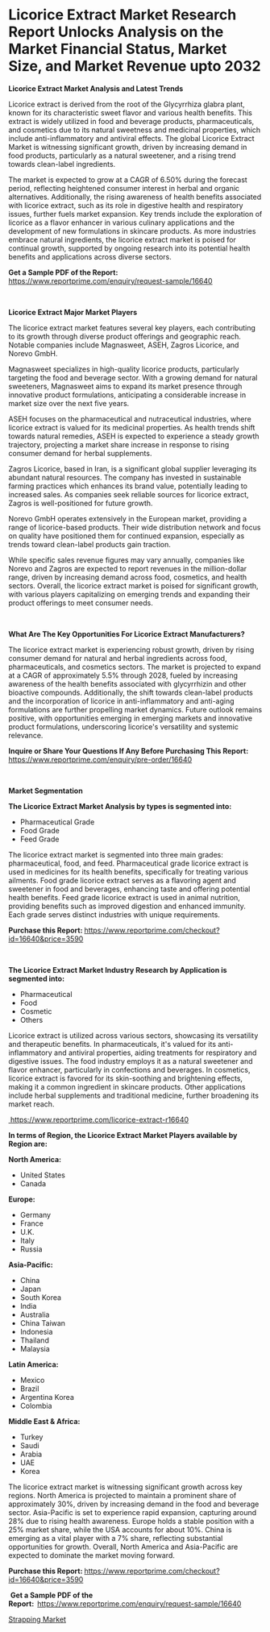 <p><h1>Licorice Extract Market Research Report Unlocks Analysis on the Market Financial Status, Market Size, and Market Revenue upto 2032</h1></p><p><strong>Licorice Extract Market Analysis and Latest Trends</strong></p>
<p><p>Licorice extract is derived from the root of the Glycyrrhiza glabra plant, known for its characteristic sweet flavor and various health benefits. This extract is widely utilized in food and beverage products, pharmaceuticals, and cosmetics due to its natural sweetness and medicinal properties, which include anti-inflammatory and antiviral effects. The global Licorice Extract Market is witnessing significant growth, driven by increasing demand in food products, particularly as a natural sweetener, and a rising trend towards clean-label ingredients.</p><p>The market is expected to grow at a CAGR of 6.50% during the forecast period, reflecting heightened consumer interest in herbal and organic alternatives. Additionally, the rising awareness of health benefits associated with licorice extract, such as its role in digestive health and respiratory issues, further fuels market expansion. Key trends include the exploration of licorice as a flavor enhancer in various culinary applications and the development of new formulations in skincare products. As more industries embrace natural ingredients, the licorice extract market is poised for continual growth, supported by ongoing research into its potential health benefits and applications across diverse sectors.</p></p>
<p><strong>Get a Sample PDF of the Report:&nbsp;</strong> <a href="https://www.reportprime.com/enquiry/request-sample/16640?utm_campaign=3534&utm_medium=2&utm_source=Github&utm_content=ia&utm_term=18032025&utm_id=licorice-extract">https://www.reportprime.com/enquiry/request-sample/16640</a></p>
<p>&nbsp;</p>
<p><strong>Licorice Extract Major Market Players</strong></p>
<p><p>The licorice extract market features several key players, each contributing to its growth through diverse product offerings and geographic reach. Notable companies include Magnasweet, ASEH, Zagros Licorice, and Norevo GmbH. </p><p>Magnasweet specializes in high-quality licorice products, particularly targeting the food and beverage sector. With a growing demand for natural sweeteners, Magnasweet aims to expand its market presence through innovative product formulations, anticipating a considerable increase in market size over the next five years.</p><p>ASEH focuses on the pharmaceutical and nutraceutical industries, where licorice extract is valued for its medicinal properties. As health trends shift towards natural remedies, ASEH is expected to experience a steady growth trajectory, projecting a market share increase in response to rising consumer demand for herbal supplements.</p><p>Zagros Licorice, based in Iran, is a significant global supplier leveraging its abundant natural resources. The company has invested in sustainable farming practices which enhances its brand value, potentially leading to increased sales. As companies seek reliable sources for licorice extract, Zagros is well-positioned for future growth.</p><p>Norevo GmbH operates extensively in the European market, providing a range of licorice-based products. Their wide distribution network and focus on quality have positioned them for continued expansion, especially as trends toward clean-label products gain traction.</p><p>While specific sales revenue figures may vary annually, companies like Norevo and Zagros are expected to report revenues in the million-dollar range, driven by increasing demand across food, cosmetics, and health sectors. Overall, the licorice extract market is poised for significant growth, with various players capitalizing on emerging trends and expanding their product offerings to meet consumer needs.</p></p>
<p>&nbsp;</p>
<p><strong>What Are The Key Opportunities For Licorice Extract Manufacturers?</strong></p>
<p><p>The licorice extract market is experiencing robust growth, driven by rising consumer demand for natural and herbal ingredients across food, pharmaceuticals, and cosmetics sectors. The market is projected to expand at a CAGR of approximately 5.5% through 2028, fueled by increasing awareness of the health benefits associated with glycyrrhizin and other bioactive compounds. Additionally, the shift towards clean-label products and the incorporation of licorice in anti-inflammatory and anti-aging formulations are further propelling market dynamics. Future outlook remains positive, with opportunities emerging in emerging markets and innovative product formulations, underscoring licorice's versatility and systemic relevance.</p></p>
<p><strong>Inquire or Share Your Questions If Any Before Purchasing This Report:</strong> <a href="https://www.reportprime.com/enquiry/pre-order/16640?utm_campaign=3534&utm_medium=2&utm_source=Github&utm_content=ia&utm_term=18032025&utm_id=licorice-extract">https://www.reportprime.com/enquiry/pre-order/16640</a></p>
<p>&nbsp;</p>
<p><strong>Market Segmentation</strong></p>
<p><strong>The Licorice Extract Market Analysis by types is segmented into:</strong></p>
<p><ul><li>Pharmaceutical Grade</li><li>Food Grade</li><li>Feed Grade</li></ul></p>
<p><p>The licorice extract market is segmented into three main grades: pharmaceutical, food, and feed. Pharmaceutical grade licorice extract is used in medicines for its health benefits, specifically for treating various ailments. Food grade licorice extract serves as a flavoring agent and sweetener in food and beverages, enhancing taste and offering potential health benefits. Feed grade licorice extract is used in animal nutrition, providing benefits such as improved digestion and enhanced immunity. Each grade serves distinct industries with unique requirements.</p></p>
<p><strong>Purchase this Report:&nbsp;</strong><a href="https://www.reportprime.com/checkout?id=16640&price=3590&utm_campaign=3534&utm_medium=2&utm_source=Github&utm_content=ia&utm_term=18032025&utm_id=licorice-extract">https://www.reportprime.com/checkout?id=16640&price=3590</a></p>
<p>&nbsp;</p>
<p><strong>The Licorice Extract Market Industry Research by Application is segmented into:</strong></p>
<p><ul><li>Pharmaceutical</li><li>Food</li><li>Cosmetic</li><li>Others</li></ul></p>
<p><p>Licorice extract is utilized across various sectors, showcasing its versatility and therapeutic benefits. In pharmaceuticals, it's valued for its anti-inflammatory and antiviral properties, aiding treatments for respiratory and digestive issues. The food industry employs it as a natural sweetener and flavor enhancer, particularly in confections and beverages. In cosmetics, licorice extract is favored for its skin-soothing and brightening effects, making it a common ingredient in skincare products. Other applications include herbal supplements and traditional medicine, further broadening its market reach.</p></p>
<p><a href="https://www.reportprime.com/licorice-extract-r16640?utm_campaign=3534&utm_medium=2&utm_source=Github&utm_content=ia&utm_term=18032025&utm_id=licorice-extract">&nbsp;https://www.reportprime.com/licorice-extract-r16640</a></p>
<p><strong>In terms of Region, the Licorice Extract Market Players available by Region are:</strong></p>
<p>
    <p> <strong> North America: </strong>
        <ul>
            <li>United States</li>
            <li>Canada</li>
        </ul>
        </p> 
    <p> <strong> Europe: </strong>
        <ul>
            <li>Germany</li>
            <li>France</li>
            <li>U.K.</li>
            <li>Italy</li>
            <li>Russia</li>
        </ul>
        </p> 
    <p> <strong> Asia-Pacific: </strong>
        <ul>
            <li>China</li>
            <li>Japan</li>
            <li>South Korea</li>
            <li>India</li>
            <li>Australia</li>
            <li>China Taiwan</li>
            <li>Indonesia</li>
            <li>Thailand</li>
            <li>Malaysia</li>
        </ul>
        </p> 
    <p> <strong> Latin America: </strong>
        <ul>
            <li>Mexico</li>
            <li>Brazil</li>
            <li>Argentina Korea</li>
            <li>Colombia</li>
        </ul>
        </p> 
    <p> <strong> Middle East & Africa: </strong>
        <ul>
            <li>Turkey</li>
            <li>Saudi</li>
            <li>Arabia</li>
            <li>UAE</li>
            <li>Korea</li>
        </ul>
    </p>
    </p>
<p><p>The licorice extract market is witnessing significant growth across key regions. North America is projected to maintain a prominent share of approximately 30%, driven by increasing demand in the food and beverage sector. Asia-Pacific is set to experience rapid expansion, capturing around 28% due to rising health awareness. Europe holds a stable position with a 25% market share, while the USA accounts for about 10%. China is emerging as a vital player with a 7% share, reflecting substantial opportunities for growth. Overall, North America and Asia-Pacific are expected to dominate the market moving forward.</p></p>
<p><strong>Purchase this Report: </strong><a href="https://www.reportprime.com/checkout?id=16640&price=3590&utm_campaign=3534&utm_medium=2&utm_source=Github&utm_content=ia&utm_term=18032025&utm_id=licorice-extract">https://www.reportprime.com/checkout?id=16640&price=3590</a></p>
<p>&nbsp;<strong>Get a Sample PDF of the Report:&nbsp;&nbsp;</strong><a href="https://www.reportprime.com/enquiry/request-sample/16640?utm_campaign=3534&utm_medium=2&utm_source=Github&utm_content=ia&utm_term=18032025&utm_id=licorice-extract">https://www.reportprime.com/enquiry/request-sample/16640</a></p>
<p><strong></strong></p>
<p><p><a href="https://github.com/siertnamba7u/Market-Research-Report-List-1/blob/main/strapping-market.md?utm_campaign=3534&utm_medium=2&utm_source=Github&utm_content=ia&utm_term=18032025&utm_id=licorice-extract">Strapping Market</a></p></p>